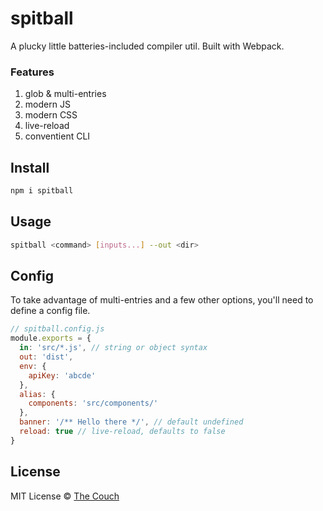 # spitball
A plucky little batteries-included compiler util. Built with Webpack.

### Features
1. glob & multi-entries
2. modern JS
3. modern CSS
4. live-reload
5. conventient CLI

## Install
```bash
npm i spitball
```

## Usage
```bash
spitball <command> [inputs...] --out <dir>
```

## Config
To take advantage of multi-entries and a few other options, you'll need to
define a config file.

```javascript
// spitball.config.js
module.exports = {
  in: 'src/*.js', // string or object syntax
  out: 'dist',
  env: {
    apiKey: 'abcde'
  },
  alias: {
    components: 'src/components/'
  },
  banner: '/** Hello there */', // default undefined
  reload: true // live-reload, defaults to false
}
```

## License
MIT License © [The Couch](https://thecouch.nyc)
